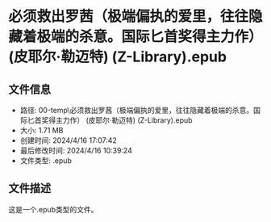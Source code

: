 ﻿# 必须救出罗茜（极端偏执的爱里，往往隐藏着极端的杀意。国际匕首奖得主力作） (皮耶尔·勒迈特) (Z-Library).epub

## 文件信息
- 路径: 00-temp\必须救出罗茜（极端偏执的爱里，往往隐藏着极端的杀意。国际匕首奖得主力作） (皮耶尔·勒迈特) (Z-Library).epub
- 大小: 1.71 MB
- 创建时间: 2024/4/16 17:07:42
- 最后修改时间: 2024/4/16 10:39:24
- 文件类型: .epub

## 文件描述
这是一个.epub类型的文件。

